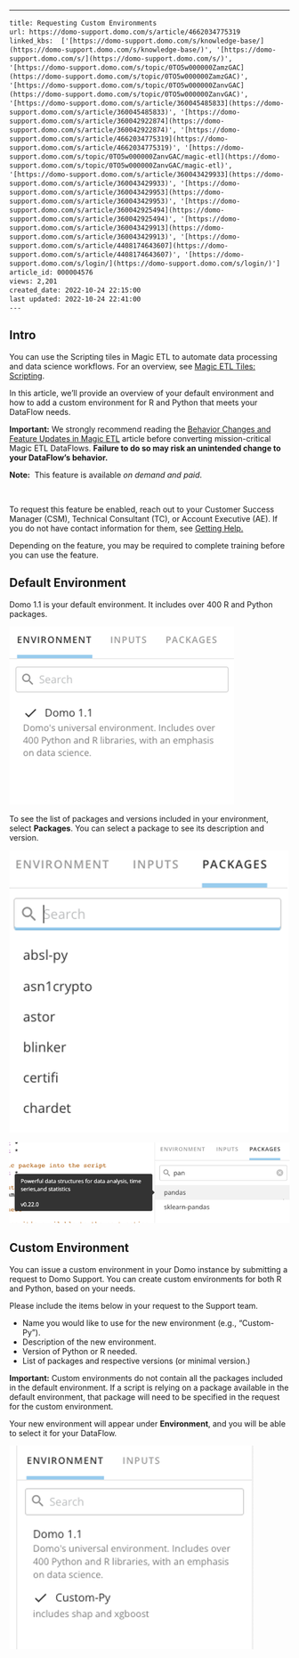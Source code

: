 ---
    title: Requesting Custom Environments
    url: https://domo-support.domo.com/s/article/4662034775319
    linked_kbs:  ['[https://domo-support.domo.com/s/knowledge-base/](https://domo-support.domo.com/s/knowledge-base/)', '[https://domo-support.domo.com/s/](https://domo-support.domo.com/s/)', '[https://domo-support.domo.com/s/topic/0TO5w000000ZamzGAC](https://domo-support.domo.com/s/topic/0TO5w000000ZamzGAC)', '[https://domo-support.domo.com/s/topic/0TO5w000000ZanvGAC](https://domo-support.domo.com/s/topic/0TO5w000000ZanvGAC)', '[https://domo-support.domo.com/s/article/360045485833](https://domo-support.domo.com/s/article/360045485833)', '[https://domo-support.domo.com/s/article/360042922874](https://domo-support.domo.com/s/article/360042922874)', '[https://domo-support.domo.com/s/article/4662034775319](https://domo-support.domo.com/s/article/4662034775319)', '[https://domo-support.domo.com/s/topic/0TO5w000000ZanvGAC/magic-etl](https://domo-support.domo.com/s/topic/0TO5w000000ZanvGAC/magic-etl)', '[https://domo-support.domo.com/s/article/360043429933](https://domo-support.domo.com/s/article/360043429933)', '[https://domo-support.domo.com/s/article/360043429953](https://domo-support.domo.com/s/article/360043429953)', '[https://domo-support.domo.com/s/article/360042925494](https://domo-support.domo.com/s/article/360042925494)', '[https://domo-support.domo.com/s/article/360043429913](https://domo-support.domo.com/s/article/360043429913)', '[https://domo-support.domo.com/s/article/4408174643607](https://domo-support.domo.com/s/article/4408174643607)', '[https://domo-support.domo.com/s/login/](https://domo-support.domo.com/s/login/)']
    article_id: 000004576
    views: 2,201
    created_date: 2022-10-24 22:15:00
    last updated: 2022-10-24 22:41:00
    ---



Intro
-----


You can use the Scripting tiles in Magic ETL to automate data processing and data science workflows. For an overview, see [Magic ETL Tiles: Scripting](/s/article/360045485833).


In this article, we’ll provide an overview of your default environment and how to add a custom environment for R and Python that meets your DataFlow needs.




 

**Important:** We strongly recommend reading the [Behavior Changes and Feature Updates in Magic ETL](file:///hc/en-us/articles/360047787514) article before converting mission-critical Magic ETL DataFlows. **Failure to do so may risk an unintended change to your DataFlow’s behavior.**





 


**Note:**  This feature is available *on demand and paid*.


 


To request this feature be enabled, reach out to your Customer Success Manager (CSM), Technical Consultant (TC), or Account Executive (AE). If you do not have contact information for them, see [Getting Help.](/s/article/360042922874)


Depending on the feature, you may be required to complete training before you can use the feature.






Default Environment
-------------------


Domo 1.1 is your default environment. It includes over 400 R and Python packages.  
  



![Picture1.png](Picture1.png)


To see the list of packages and versions included in your environment, select **Packages**. You can select a package to see its description and version.  
  



![Picture2.png](Picture2.png)


![Picture3.png](Picture3.png)


Custom Environment
------------------


You can issue a custom environment in your Domo instance by submitting a request to Domo Support. You can create custom environments for both R and Python, based on your needs.


Please include the items below in your request to the Support team.


* Name you would like to use for the new environment (e.g., “Custom-Py”).
* Description of the new environment.
* Version of Python or R needed.
* List of packages and respective versions (or minimal version.)







**Important:** Custom environments do not contain all the packages included in the default environment. If a script is relying on a package available in the default environment, that package will need to be specified in the request for the custom environment.



Your new environment will appear under **Environment**, and you will be able to select it for your DataFlow.  
  



![Picture4.png](Picture4.png)

